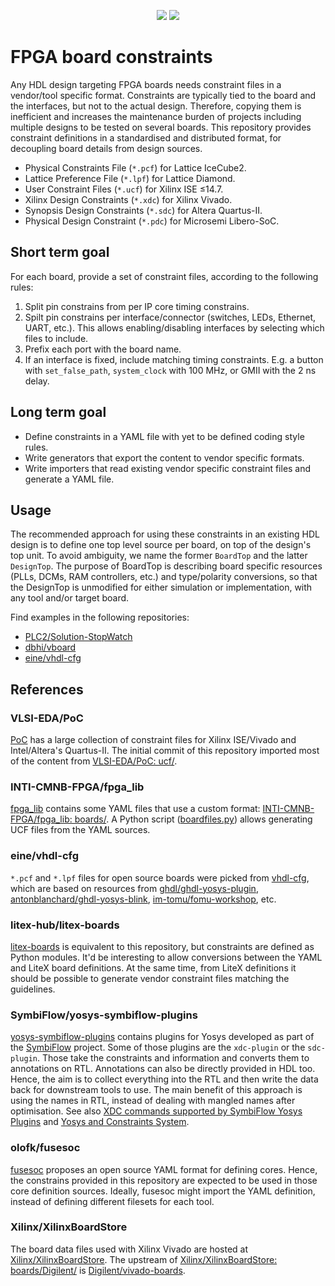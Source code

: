 <p align="center">
  <a title="hdl/packages GitHub repository" href="https://github.com/hdl/packages"><img src="https://img.shields.io/badge/hdl-packages-f2f1ef.svg?longCache=true&style=flat-square&logo=GitHub&logoColor=f2f1ef"></a><!--
  -->
  <a title="hdl/community on gitter.im" href="https://gitter.im/hdl/community"><img src="https://img.shields.io/gitter/room/hdl/community.svg?longCache=true&style=flat-square&logo=gitter&logoColor=fff&color=4db797"></a><!--
  -->
</p>

# FPGA board constraints

Any HDL design targeting FPGA boards needs constraint files in a vendor/tool specific format. Constraints are typically tied to the board and the interfaces, but not to the actual design. Therefore, copying them is inefficient and increases the maintenance burden of projects including multiple designs to be tested on several boards. This repository provides constraint definitions in a standardised and distributed format, for decoupling board details from design sources.

- Physical Constraints File (`*.pcf`) for Lattice IceCube2.
- Lattice Preference File (`*.lpf`) for Lattice Diamond.
- User Constraint Files (`*.ucf`) for Xilinx ISE ≤14.7.
- Xilinx Design Constraints (`*.xdc`) for Xilinx Vivado.
- Synopsis Design Constraints (`*.sdc`) for Altera Quartus-II.
- Physical Design Constraint (`*.pdc`) for Microsemi Libero-SoC.

## Short term goal

For each board, provide a set of constraint files, according to the following rules:

1. Split pin constrains from per IP core timing constrains.
2. Spilt pin constrains per interface/connector (switches, LEDs, Ethernet, UART, etc.). This allows enabling/disabling interfaces by selecting which files to include.
3. Prefix each port with the board name.
4. If an interface is fixed, include matching timing constraints. E.g. a button with `set_false_path`, `system_clock` with 100 MHz, or GMII with the 2 ns delay.

## Long term goal

- Define constraints in a YAML file with yet to be defined coding style rules.
- Write generators that export the content to vendor specific formats.
- Write importers that read existing vendor specific constraint files and generate a YAML file.

## Usage

The recommended approach for using these constraints in an existing HDL design is to define one top level source per board, on top of the design's top unit. To avoid ambiguity, we name the former `BoardTop` and the latter `DesignTop`. The purpose of BoardTop is describing board specific resources (PLLs, DCMs, RAM controllers, etc.) and type/polarity conversions, so that the DesignTop is unmodified for either simulation or implementation, with any tool and/or target board.

Find examples in the following repositories:

- [PLC2/Solution-StopWatch](https://github.com/PLC2/Solution-StopWatch)
- [dbhi/vboard](https://github.com/dbhi/vboard)
- [eine/vhdl-cfg](https://github.com/eine/vhdl-cfg/)

## References

### VLSI-EDA/PoC

[PoC](https://github.com/VLSI-EDA/PoC/) has a large collection of constraint files for Xilinx ISE/Vivado and Intel/Altera's Quartus-II. The initial commit of this repository imported most of the content from [VLSI-EDA/PoC: ucf/](https://github.com/VLSI-EDA/PoC/tree/master/ucf).

### INTI-CMNB-FPGA/fpga_lib

[fpga_lib](https://github.com/INTI-CMNB-FPGA/fpga_lib) contains some YAML files that use a custom format: [INTI-CMNB-FPGA/fpga_lib: boards/](https://github.com/INTI-CMNB-FPGA/fpga_lib/tree/master/boards). A Python script ([boardfiles.py](https://github.com/INTI-CMNB-FPGA/fpga_lib/blob/master/scripts/boardfiles.py)) allows generating UCF files from the YAML sources.

### eine/vhdl-cfg

`*.pcf` and `*.lpf` files for open source boards were picked from [vhdl-cfg](https://github.com/eine/vhdl-cfg/), which are based on resources from [ghdl/ghdl-yosys-plugin](https://github.com/ghdl/ghdl-yosys-plugin), [antonblanchard/ghdl-yosys-blink](https://github.com/antonblanchard/ghdl-yosys-blink), [im-tomu/fomu-workshop](https://github.com/im-tomu/fomu-workshop), etc.

### litex-hub/litex-boards

[litex-boards](https://github.com/litex-hub/litex-boards) is equivalent to this repository, but constraints are defined as Python modules. It'd be interesting to allow conversions between the YAML and LiteX board definitions. At the same time, from LiteX definitions it should be possible to generate vendor constraint files matching the guidelines.

### SymbiFlow/yosys-symbiflow-plugins

[yosys-symbiflow-plugins](https://github.com/SymbiFlow/yosys-symbiflow-plugins) contains plugins for Yosys developed as part of the [SymbiFlow](https://github.com/SymbiFlow) project. Some of those plugins are the `xdc-plugin` or the `sdc-plugin`. Those take the constraints and information and converts them to annotations on RTL. Annotations can also be directly provided in HDL too. Hence, the aim is to collect everything into the RTL and then write the data back for downstream tools to use. The main benefit of this approach is using the names in RTL, instead of dealing with mangled names after optimisation. See also [XDC commands supported by SymbiFlow Yosys Plugins](https://docs.google.com/spreadsheets/d/1G-E2Dq8YG4g9Z6mTygpumwlI_vNlFUQinc9gMgePfec/edit#gid=80555131) and [Yosys and Constraints System](https://docs.google.com/drawings/d/1r2LXypJF5AD40LfHegml3_fIvPT2jZ3n2OZYW9-9dLU/edit).

### olofk/fusesoc

[fusesoc](https://github.com/olofk/fusesoc) proposes an open source YAML format for defining cores. Hence, the constrains provided in this repository are expected to be used in those core definition sources. Ideally, fusesoc might import the YAML definition, instead of defining different filesets for each tool.

### Xilinx/XilinxBoardStore

The board data files used with Xilinx Vivado are hosted at [Xilinx/XilinxBoardStore](https://github.com/Xilinx/XilinxBoardStore). The upstream of [Xilinx/XilinxBoardStore: boards/Digilent/](https://github.com/Xilinx/XilinxBoardStore/tree/master/boards/Digilent) is [Digilent/vivado-boards](https://github.com/Digilent/vivado-boards).
